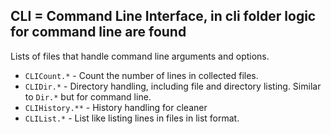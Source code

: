 ## CLI = Command Line Interface, in cli folder logic for command line are found

Lists of files that handle command line arguments and options.

- `CLICount.*` - Count the number of lines in collected files.
- `CLIDir.*` - Directory handling, including file and directory listing. Similar to `Dir.*` but for command line.
- `CLIHistory.**` - History handling for cleaner
- `CLIList.*` - List like listing lines in files in list format.
